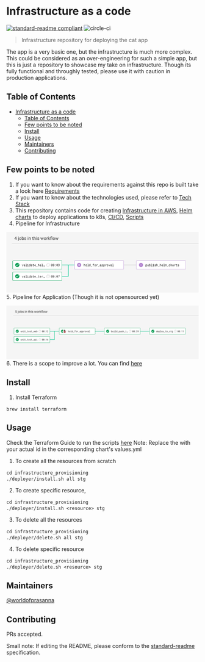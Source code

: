 # Infrastructure as a code

[![standard-readme compliant](https://img.shields.io/badge/standard--readme-OK-green.svg)](https://github.com/RichardLitt/standard-readme)
![circle-ci](https://img.shields.io/circleci/build/github/worldofprasanna/showcase-terraform-k8s/master)

> Infrastructure repository for deploying the cat app

The app is a very basic one, but the infrastructure is much more complex. This could be considered as an over-engineering for such a simple app, but this is just a repository to showcase my take on infrastructure. Though its fully functional and throughly tested, please use it with caution in production applications.

## Table of Contents

- [Infrastructure as a code](#infrastructure-as-a-code)
  - [Table of Contents](#table-of-contents)
  - [Few points to be noted](#few-points-to-be-noted)
  - [Install](#install)
  - [Usage](#usage)
  - [Maintainers](#maintainers)
  - [Contributing](#contributing)

## Few points to be noted

1. If you want to know about the requirements against this repo is built take a look here [Requirements](Requirements.md)
2. If you want to know about the technologies used, please refer to [Tech Stack](TechStack.md)
3. This repository contains code for creating [Infrastructure in AWS](infrastructure_provisioning/README.md), [Helm charts](charts/README.md) to deploy applications to k8s, [CI/CD](.circleci/config.yml), [Scripts](infrastructure_provisioning/deployer/README.md)
4. Pipeline for Infrastructure

![Infrastructure](assets/infrastructure-pipeline.png)
5. Pipeline for Application (Though it is not opensourced yet)

![Application](assets/app-pipeline.png)
6. There is a scope to improve a lot. You can find [here](ThingsToImprove.md)


## Install

1. Install Terraform
```
brew install terraform
```

## Usage

Check the Terraform Guide to run the scripts [here](TerraformGuide.md)
Note: Replace the <aws-account-id> with your actual id in the corresponding chart's values.yml

1. To create all the resources from scratch
```
cd infrastructure_provisioning
./deployer/install.sh all stg
```
2. To create specific resource,
```
cd infrastructure_provisioning
./deployer/install.sh <resource> stg
```
3. To delete all the resources
```
cd infrastructure_provisioning
./deployer/delete.sh all stg
```
4. To delete specific resource
```
cd infrastructure_provisioning
./deployer/delete.sh <resource> stg
```

## Maintainers

[@worldofprasanna](https://github.com/worldofprasanna)

## Contributing

PRs accepted.

Small note: If editing the README, please conform to the [standard-readme](https://github.com/RichardLitt/standard-readme) specification.
